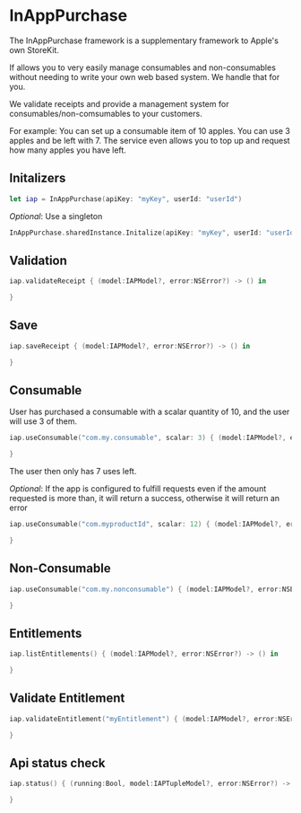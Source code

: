 # InAppPurchase

The InAppPurchase framework is a supplementary framework to Apple's own StoreKit.

If allows you to very easily manage consumables and non-consumables without needing
to write your own web based system. We handle that for you.

We validate receipts and provide a management system for consumables/non-comsumables 
to your customers.

For example: You can set up a consumable item of 10 apples. You can use 3 apples and 
be left with 7. The service even allows you to top up and request how many apples
you have left.


## Initalizers

```swift
let iap = InAppPurchase(apiKey: "myKey", userId: "userId")
```

*Optional*: Use a singleton

```swift
InAppPurchase.sharedInstance.Initalize(apiKey: "myKey", userId: "userId")
```

## Validation

```swift
iap.validateReceipt { (model:IAPModel?, error:NSError?) -> () in

}
```

## Save

```swift
iap.saveReceipt { (model:IAPModel?, error:NSError?) -> () in

}
```

## Consumable

User has purchased a consumable with a scalar quantity of 10, and the user will use 3
of them.

```swift
iap.useConsumable("com.my.consumable", scalar: 3) { (model:IAPModel?, error:NSError?) -> () in

}
```

The user then only has 7 uses left.

*Optional*: If the app is configured to fulfill requests even if the amount requested 
is more than, it will return a success, otherwise it will return an error

```swift
iap.useConsumable("com.myproductId", scalar: 12) { (model:IAPModel?, error:NSError?) -> () in

}
```

## Non-Consumable

```swift
iap.useConsumable("com.my.nonconsumable") { (model:IAPModel?, error:NSError?) -> () in

}
```

## Entitlements

```swift
iap.listEntitlements() { (model:IAPModel?, error:NSError?) -> () in

}
```

## Validate Entitlement

```swift
iap.validateEntitlement("myEntitlement") { (model:IAPModel?, error:NSError?) -> () in

}
```

## Api status check

```swift
iap.status() { (running:Bool, model:IAPTupleModel?, error:NSError?) -> () in

}
```


